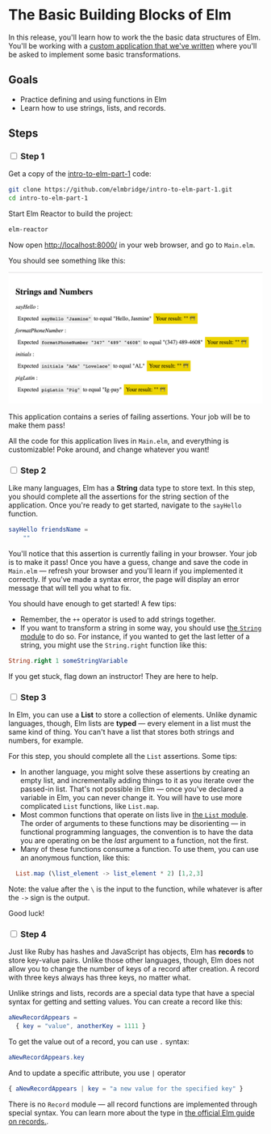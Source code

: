 # The Basic Building Blocks of Elm

In this release, you'll learn how to work the the basic data structures of Elm. You'll be working with a [custom application that we've written](https://github.com/elmbridge/intro-to-elm-part-1) where you'll be asked to implement some basic transformations.

## Goals

  - Practice defining and using functions in Elm
  - Learn how to use strings, lists, and records.

## Steps

### <input type="checkbox"> Step 1

Get a copy of the [intro-to-elm-part-1](https://github.com/elmbridge/intro-to-elm-part-1) code:

```bash
git clone https://github.com/elmbridge/intro-to-elm-part-1.git
cd intro-to-elm-part-1
```

Start Elm Reactor to build the project:

```bash
elm-reactor
```

Now open [http://localhost:8000/](http://localhost:8000/) in your web browser, and go to `Main.elm`.

You should see something like this:

![Intro to Elm initial](images/intro-to-elm-initial.png)

This application contains a series of failing assertions. Your job will be to make them pass!

All the code for this application lives in `Main.elm`, and everything is customizable! Poke around, and change whatever you want!

### <input type="checkbox"> Step 2

Like many languages, Elm has a **String** data type to store text. In this step, you should complete all the assertions for the string section of the application. Once you're ready to get started, navigate to the `sayHello` function.

```elm
sayHello friendsName =
    ""
```

You'll notice that this assertion is currently failing in your browser. Your job is to make it pass! Once you have a guess, change and save the code in `Main.elm` — refresh your browser and you'll learn if you implemented it correctly. If you've made a syntax error, the page will display an error message that will tell you what to fix.

You should have enough to get started! A few tips:

- Remember, the `++` operator is used to add strings together.
- If you want to transform a string in some way, you should use [the `String` module](http://package.elm-lang.org/packages/elm-lang/core/latest/String) to do so. For instance, if you wanted to get the last letter of a string, you might use the `String.right` function like this:

```elm
String.right 1 someStringVariable
```

If you get stuck, flag down an instructor! They are here to help.


### <input type="checkbox"> Step 3

In Elm, you can use a **List** to store a collection of elements. Unlike dynamic languages, though, Elm lists are **typed** — every element in a list must the same kind of thing. You can't have a list that stores both strings and numbers, for example.

For this step, you should complete all the `List` assertions. Some tips:

- In another language, you might solve these assertions by creating an empty list, and incrementally adding things to it as you iterate over the passed-in list. That's not possible in Elm — once you've declared a variable in Elm, you can never change it. You will have to use more complicated `List` functions, like `List.map`.
- Most common functions that operate on lists live in [the `List` module](http://package.elm-lang.org/packages/elm-lang/core/latest/List). The order of arguments to these functions may be disorienting — in functional programming languages, the convention is to have the data you are operating on be the *last* argument to a function, not the first.
- Many of these functions consume a function. To use them, you can use an anonymous function, like this:

```elm
  List.map (\list_element -> list_element * 2) [1,2,3]
```

Note: the value after the `\` is the input to the function, while whatever is after the `->` sign is the output.

Good luck!

### <input type="checkbox"> Step 4

Just like Ruby has hashes and JavaScript has objects, Elm has **records** to store key-value pairs. Unlike those other languages, though, Elm does not allow you to change the number of keys of a record after creation. A record with three keys always has three keys, no matter what.

Unlike strings and lists, records are a special data type that have a special syntax for getting and setting values. You can create a record like this:

```elm
aNewRecordAppears =
  { key = "value", anotherKey = 1111 }
```

To get the value out of a record, you can use `.` syntax:

```elm
aNewRecordAppears.key
```

And to update a specific attribute, you use `|` operator

```elm
{ aNewRecordAppears | key = "a new value for the specified key" }
```

There is no `Record` module — all record functions are implemented through special syntax. You can learn more about the type in [the official Elm guide on records.](http://elm-lang.org/docs/records).
